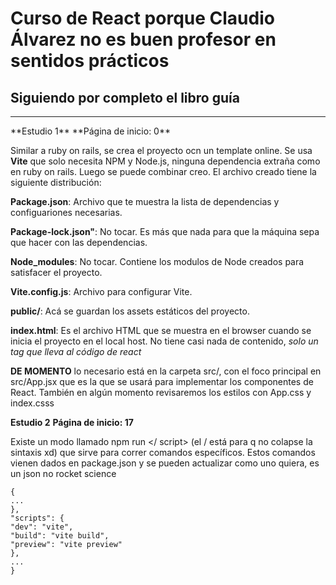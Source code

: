 <h1> Curso de React porque Claudio Álvarez no es buen profesor en sentidos prácticos </h1>

<h2> Siguiendo por completo el libro guía </h2>


<hr>
**Estudio 1** 
**Página de inicio: 0**

Similar a ruby on rails, se crea el proyecto ocn un template online. Se usa **Vite** que solo necesita NPM y Node.js, ninguna dependencia extraña como en ruby on rails. Luego se puede combinar creo. El archivo creado tiene la siguiente distribución:

**Package.json**: Archivo que te muestra la lista de dependencias y configuariones necesarias.

**Package-lock.json"**: No tocar. Es más que nada para que la máquina sepa que hacer con las dependencias.

**Node_modules**: No tocar. Contiene los modulos de Node creados para satisfacer el proyecto.

**Vite.config.js**: Archivo para configurar Vite.

**public/**: Acá se guardan los assets estáticos del proyecto. 

**index.html**: Es el archivo HTML que se muestra en el browser cuando se inicia el proyecto en el local host. No tiene casi nada de contenido, *solo un tag que lleva al código de react*

**DE MOMENTO** lo necesario está en la carpeta src/, con el foco principal en src/App.jsx que es la que se usará para implementar los componentes de React. También en algún momento revisaremos los estilos con App.css y index.csss

**Estudio 2** 
**Página de inicio: 17**

Existe un modo llamado npm run </ script> (el / está para q no colapse la sintaxis xd) que sirve para correr comandos específicos. Estos comandos vienen dados en package.json y se pueden actualizar como uno quiera, es un json no rocket science

    {
    ...
    },
    "scripts": {
    "dev": "vite",
    "build": "vite build",
    "preview": "vite preview"
    },
    ...
    }
